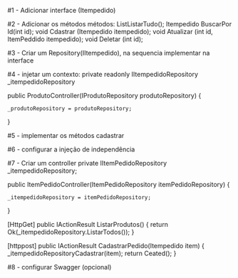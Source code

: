 #1 - Adicionar interface (Itempedido)

#2 - Adicionar os métodos 
 métodos: List<Itempedido>ListarTudo();
Itempedido BuscarPor Id(int id);
void Cdastrar (Itempedido itempedido);
void Atualizar (int id, ItemPeddido itempedido);
void Deletar (int id);

#3 - Criar um Repository(IItempedido), na sequencia implementar na interface

#4 - injetar um contexto:
 private readonly IItempedidoRepository _itempedidoRepository 

public ProdutoController(IProdutoRepository produtoRepository)
{
    
    _produtoRepository = produtoRepository;
}
        
#5 - implementar os métodos cadastrar

#6 - configurar a injeção de independência

#7 - Criar um controller 
private IItemPedidoRepository _itempedidoRepository;

public ItemPedidoController(ItemPedidoRepository itemPedidoRepository)
{
    
    _itempedidoRepository = itemPedidoRepository;
}


[HttpGet]
public IActionResult ListarProdutos()
{
    return Ok(_itempedidoRepository.ListarTodos());
}

[httppost]
public IActionResult CadastrarPedido(Itempedido item)
{
   _itempedidoRepositoryCadastrar(item);
    return Ceated();
}

#8 - configurar Swagger (opcional)

